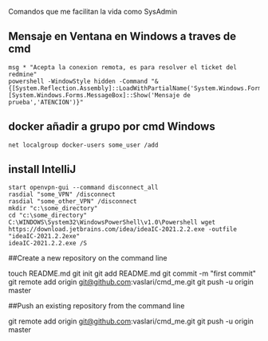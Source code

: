 Comandos que me facilitan la vida como SysAdmin

## Mensaje en Ventana en Windows a traves de cmd
    msg * "Acepta la conexion remota, es para resolver el ticket del redmine"
    powershell -WindowStyle hidden -Command "& {[System.Reflection.Assembly]::LoadWithPartialName('System.Windows.Forms'); [System.Windows.Forms.MessageBox]::Show('Mensaje de prueba','ATENCION')}"


## docker añadir a grupo por cmd Windows
    net localgroup docker-users some_user /add


## install IntelliJ
    start openvpn-gui --command disconnect_all
    rasdial "some_VPN" /disconnect
    rasdial "some_other_VPN" /disconnect
    mkdir "c:\some_directory"
    cd "c:\some_directory"
    C:\WINDOWS\System32\WindowsPowerShell\v1.0\Powershell wget https://download.jetbrains.com/idea/ideaIC-2021.2.2.exe -outfile "ideaIC-2021.2.2exe"
    ideaIC-2021.2.2.exe /S

##Create a new repository on the command line

touch README.md
git init
git add README.md
git commit -m "first commit"
git remote add origin git@github.com:vaslari/cmd_me.git
git push -u origin master

##Push an existing repository from the command line

git remote add origin git@github.com:vaslari/cmd_me.git
git push -u origin master
